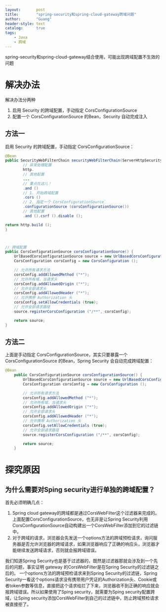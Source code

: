 ```yaml
---
layout:       post
title:        "spring-security和spring-cloud-gateway跨域问题"
author:       "Guang"
header-style: text
catalog:      true
tags:
    - Java
    - 跨域
---
```


spring-security和spring-cloud-gateway结合使用，可能出现跨域配置不生效的问题
# 解决办法
解决办法分两种

1. 启用 Security 的跨域配置，手动指定 CorsConfigurationSource
2. 配置一个 CorsConfigurationSource 的Bean，Security 自动完成注入
## 方法一
启用 Security 的跨域配置，手动指定 CorsConfigurationSource：
```java
@Bean
public SecurityWebFilterChain securityWebFilterChain(ServerHttpSecurity http) {
        // 异常处理配置
        http.
        // 其他配置
        ...
        // 重点在这儿！
        .and ()
        // 1. 开始跨域配置
        .cors ()
        // 2. 指定一个 CorsConfigurationSource`
        .configurationSource (corsConfigurationSource())
        // 其他配置
        .and ().csrf ().disable ();

return http.build ();
}



// 跨域配置
public CorsConfigurationSource corsConfigurationSource() {
    UrlBasedCorsConfigurationSource source = new UrlBasedCorsConfigurationSource (new PathPatternParser ());
    CorsConfiguration corsConfig = new CorsConfiguration ();

    // 允许所有请求方法
    corsConfig.addAllowedMethod ("*");
    // 允许所有域，当请求头
    corsConfig.addAllowedOrigin ("*");
    // 允许全部请求头
    corsConfig.addAllowedHeader ("*");
    // 允许携带 Authorization 头
    corsConfig.setAllowCredentials (true);
    // 允许全部请求路径
    source.registerCorsConfiguration ("/**", corsConfig);

    return source;
}
```
## 方法二
上面是手动指定 CorsConfigurationSource，其实只要暴露一个 CorsConfigurationSource 的Bean，Spring Security 会自动完成跨域配置：
```java
@Bean
    public CorsConfigurationSource corsConfigurationSource() {
        UrlBasedCorsConfigurationSource source = new UrlBasedCorsConfigurationSource (new PathPatternParser ());
        CorsConfiguration corsConfig = new CorsConfiguration ();

        // 允许所有请求方法
        corsConfig.addAllowedMethod ("*");
        // 允许所有域，当请求头
        corsConfig.addAllowedOrigin ("*");
        // 允许全部请求头
        corsConfig.addAllowedHeader ("*");
        // 允许携带 Authorization 头
        corsConfig.setAllowCredentials (true);
        // 允许全部请求路径
        source.registerCorsConfiguration ("/**", corsConfig);

        return source;
    }
```
# 探究原因
## 为什么需要对Sping security进行单独的跨域配置？
首先必须明确几点：

1. Spring cloud gateway的跨域都是通过CorsWebFilter这个过滤器来完成的。上面配置CorsConfigurationSource，也无非是让Spring Security利用CorsConfigurationSource自动构建出一个CorsWebFilter添加到它的过滤链中。
2. 对于跨域的请求，浏览器会先发送一个options方法的跨域预检请求，询问服务器是否允许浏览器的跨域请求，如果浏览器响应了正确的响应头，浏览器才能继续发送跨域请求，否则就会报跨域错误。

我们知道Spring Security也是基于过滤器的，既然是过滤器那就会涉及到一个先后的问题，事实证明 gateway 的CorsWebFilter是在Spring Security的过滤链之后的。
一个options方法的跨域预检请求来到Spring Security的过滤链，Spring Security一看这个options请求没有携带用户凭证的Authorization头、Cookie或者token参数等信息，直接把这个请求给拦了下来，浏览器收不到正确的响应就会报跨域错误。所以如果使用了Sping security，就需要为Sping security配置跨域，让Sping security添加CorsWebFilter到自己的过滤链中，防止跨域预检请求被直接拒了。

